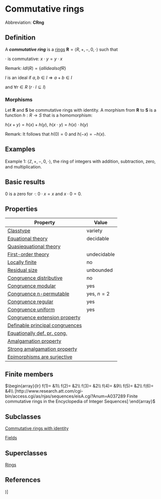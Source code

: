 # Commutative rings

Abbreviation: **CRng**
## Definition
A ***commutative ring*** is a [rings](rings.md) $\mathbf{R}=\langle R,+,-,0,\cdot\rangle$ such that

$\cdot$ is commutative:  $x\cdot y=y \cdot x$


Remark:  $Idl(R)=\{ all ideals of R\}$

$I$ is an ideal if $a,b\in I\Longrightarrow a+b\in I$
 
and $\forall r \in R\ (r\cdot I\subseteq I)$


### Morphisms
Let $\mathbf{R}$ and $\mathbf{S}$ be commutative rings with identity. A morphism from $\mathbf{R}$
to $\mathbf{S}$ is a function $h:R\rightarrow S$ that is a homomorphism: 

$h(x+y)=h(x)+h(y)$, $h(x\cdot y)=h(x)\cdot h(y)$

Remark: 
It follows that $h(0)=0$ and $h(-x)=-h(x)$.

## Examples
Example 1: $\langle\mathbb{Z},+,-,0,\cdot\rangle$, the ring of integers with addition, subtraction, zero, and multiplication.


## Basic results
$0$ is a zero for $\cdot$: $0\cdot x=x$ and $x\cdot 0=0$.

## Properties


|Property|Value|
|---|---|
|[Classtype](classtype.md)  |variety |
|[Equational theory](equational_theory.md)  |decidable |
|[Quasiequational theory](quasiequational_theory.md)  | |
|[First-order theory](first-order_theory.md)  |undecidable |
|[Locally finite](locally_finite.md)  |no |
|[Residual size](residual_size.md)  |unbounded |
|[Congruence distributive](congruence_distributive.md)  |no |
|[Congruence modular](congruence_modular.md)  |yes |
|[Congruence n-permutable](congruence_n-permutable.md)  |yes, $n=2$ |
|[Congruence regular](congruence_regular.md)  |yes |
|[Congruence uniform](congruence_uniform.md)  |yes |
|[Congruence extension property](congruence_extension_property.md)  | |
|[Definable principal congruences](definable_principal_congruences.md)  | |
|[Equationally def. pr. cong.](equationally_def._pr._cong..md)  | |
|[Amalgamation property](amalgamation_property.md)  | |
|[Strong amalgamation property](strong_amalgamation_property.md)  | |
|[Epimorphisms are surjective](epimorphisms_are_surjective.md)  | |
## Finite members

$\begin{array}{lr}
f(1)= &1\\
f(2)= &2\\
f(3)= &2\\
f(4)= &9\\
f(5)= &2\\
f(6)= &4\\
[http://www.research.att.com/cgi-bin/access.cgi/as/njas/sequences/eisA.cgi?Anum=A037289 Finite commutative rings in the Encyclopedia of Integer Sequences]
\end{array}$

## Subclasses
[Commutative rings with identity](commutative_rings_with_identitys.md) 

[Fields](fields.md) 

## Superclasses
[Rings](rings.md) 


## References


)]